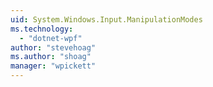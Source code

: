 ```yaml
---
uid: System.Windows.Input.ManipulationModes
ms.technology: 
  - "dotnet-wpf"
author: "stevehoag"
ms.author: "shoag"
manager: "wpickett"
---
```

